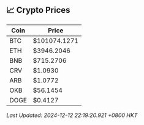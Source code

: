 ## 📈 Crypto Prices

| Coin | Price |
| ---- | ----- |
| BTC | $101074.1271 |
| ETH | $3946.2046 |
| BNB | $715.2706 |
| CRV | $1.0930 |
| ARB | $1.0772 |
| OKB | $56.1454 |
| DOGE | $0.4127 |

_Last Updated: 2024-12-12 22:19:20.921 +0800 HKT_